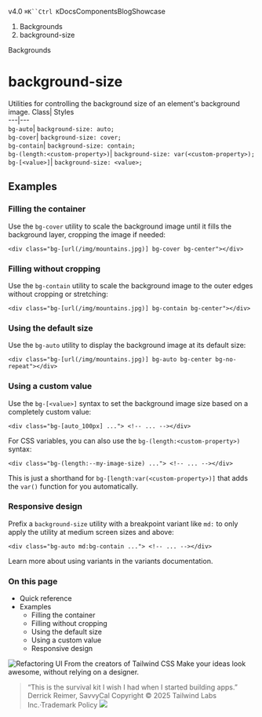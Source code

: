 v4.0
`⌘K``Ctrl K`DocsComponentsBlogShowcase
  1. Backgrounds
  2. background-size


Backgrounds
# background-size
Utilities for controlling the background size of an element's background image.
Class| Styles  
---|---  
`bg-auto`| `background-size: auto;`  
`bg-cover`| `background-size: cover;`  
`bg-contain`| `background-size: contain;`  
`bg-(length:<custom-property>)`| `background-size: var(<custom-property>);`  
`bg-[<value>]`| `background-size: <value>;`  
## Examples
### Filling the container
Use the `bg-cover` utility to scale the background image until it fills the background layer, cropping the image if needed:
```
<div class="bg-[url(/img/mountains.jpg)] bg-cover bg-center"></div>
```

### Filling without cropping
Use the `bg-contain` utility to scale the background image to the outer edges without cropping or stretching:
```
<div class="bg-[url(/img/mountains.jpg)] bg-contain bg-center"></div>
```

### Using the default size
Use the `bg-auto` utility to display the background image at its default size:
```
<div class="bg-[url(/img/mountains.jpg)] bg-auto bg-center bg-no-repeat"></div>
```

### Using a custom value
Use the `bg-[<value>]` syntax to set the background image size based on a completely custom value:
```
<div class="bg-[auto_100px] ..."> <!-- ... --></div>
```

For CSS variables, you can also use the `bg-(length:<custom-property>)` syntax:
```
<div class="bg-(length:--my-image-size) ..."> <!-- ... --></div>
```

This is just a shorthand for `bg-[length:var(<custom-property>)]` that adds the `var()` function for you automatically.
### Responsive design
Prefix a `background-size` utility with a breakpoint variant like `md:` to only apply the utility at medium screen sizes and above:
```
<div class="bg-auto md:bg-contain ..."> <!-- ... --></div>
```

Learn more about using variants in the variants documentation.
### On this page
  * Quick reference
  * Examples
    * Filling the container
    * Filling without cropping
    * Using the default size
    * Using a custom value
    * Responsive design


![Refactoring UI](https://tailwindcss.com/_next/image?url=%2F_next%2Fstatic%2Fmedia%2Fbook-promo.27d91093.png&w=256&q=75)
From the creators of Tailwind CSS
Make your ideas look awesome, without relying on a designer.
> “This is the survival kit I wish I had when I started building apps.”
> Derrick Reimer, SavvyCal
Copyright © 2025 Tailwind Labs Inc.·Trademark Policy
![](https://cdn.usefathom.com/?h=https%3A%2F%2Ftailwindcss.com&p=%2Fdocs%2Fbackground-size&r=&sid=PMFMDJGK&qs=%7B%7D&cid=58323932)
